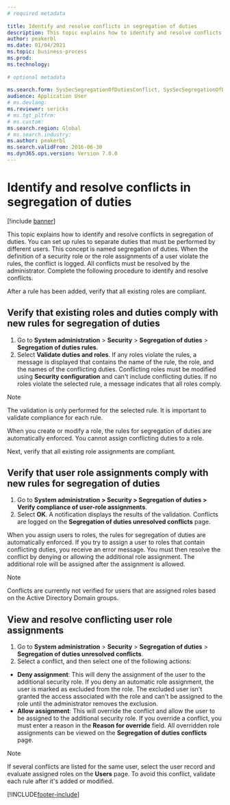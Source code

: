 ```yaml
--- 
# required metadata 
 
title: Identify and resolve conflicts in segregation of duties
description: This topic explains how to identify and resolve conflicts in segregation of duties.
author: peakerbl
ms.date: 01/04/2021
ms.topic: business-process 
ms.prod:  
ms.technology:  
 
# optional metadata 
 
ms.search.form: SysSecSegregationOfDutiesConflict, SysSecSegregationOfDutiesRule   
audience: Application User 
# ms.devlang:  
ms.reviewer: sericks
# ms.tgt_pltfrm:  
# ms.custom:  
ms.search.region: Global
# ms.search.industry: 
ms.author: peakerbl
ms.search.validFrom: 2016-06-30 
ms.dyn365.ops.version: Version 7.0.0 
---
```

# Identify and resolve conflicts in segregation of duties

[!include [banner](../../includes/banner.md)]

This topic explains how to identify and resolve conflicts in segregation of duties. You can set up rules to separate duties that must be performed by different users. This concept is named segregation of duties. When the definition of a security role or the role assignments of a user violate the rules, the conflict is logged. All conflicts must be resolved by the administrator. Complete the following procedure to identify and resolve conflicts.

After a rule has been added, verify that all existing roles are compliant. 

## Verify that existing roles and duties comply with new rules for segregation of duties
1. Go to **System administration** > **Security** > **Segregation of duties** > **Segregation of duties rules**.
3. Select **Validate duties and roles**. If any roles violate the rules, a message is displayed that contains the name of the rule, the role, and the names of the conflicting duties. Conflicting roles must be modified using **Security configuration** and can't include conflicting duties. If no roles violate the selected rule, a message indicates that all roles comply.   

> [!NOTE]
> The validation is only performed for the selected rule. It is important to validate compliance for each rule.   

When you create or modify a role, the rules for segregation of duties are automatically enforced. You cannot assign conflicting duties to a role.

Next, verify that all existing role assignments are compliant.

## Verify that user role assignments comply with new rules for segregation of duties
1. Go to **System administration > Security > Segregation of duties > Verify compliance of user-role assignments**.
2. Select **OK**. A notification displays the results of the validation. Conflicts are logged on the **Segregation of duties unresolved conflicts** page.   

When you assign users to roles, the rules for segregation of duties are automatically enforced. If you try to assign a user to roles that contain conflicting duties, you receive an error message. You must then resolve the conflict by denying or allowing the additional role assignment. The additional role will be assigned after the assignment is allowed. 

> [!NOTE]
> Conflicts are currently not verified for users that are assigned roles based on the Active Directory Domain groups.

## View and resolve conflicting user role assignments
1. Go to **System administration** > **Security** > **Segregation of duties** > **Segregation of duties unresolved conflicts**. 
2. Select a conflict, and then select one of the following actions: 

  - **Deny assignment**: This will deny the assignment of the user to the additional security role. If you deny an automatic role assignment, the user is marked as excluded from the role. The excluded user isn't granted the access associated with the role and can't be assigned to the role until the administrator removes the exclusion. 
-  **Allow assignment**: This will override the conflict and allow the user to be assigned to the additional security role. If you override a conflict, you must enter a reason in the **Reason for override** field. All overridden role assignments can be viewed on the **Segregation of duties conflicts** page.  

> [!NOTE]
> If several conflicts are listed for the same user, select the user record and evaluate assigned roles on the **Users** page. To avoid this conflict, validate each rule after it's added or modified.


[!INCLUDE[footer-include](../../../../includes/footer-banner.md)]